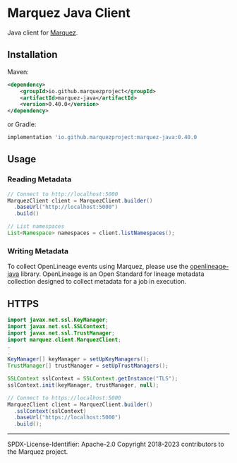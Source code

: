 # Marquez Java Client

Java client for [Marquez](https://github.com/MarquezProject/marquez).

## Installation

Maven:

```xml
<dependency>
    <groupId>io.github.marquezproject</groupId>
    <artifactId>marquez-java</artifactId>
    <version>0.40.0</version>
</dependency>
```

or Gradle:

```groovy
implementation 'io.github.marquezproject:marquez-java:0.40.0
```

## Usage

### Reading Metadata
```java
// Connect to http://localhost:5000
MarquezClient client = MarquezClient.builder()
  .baseUrl("http://localhost:5000")
  .build()

// List namespaces
List<Namespace> namespaces = client.listNamespaces();
```
### Writing Metadata
To collect OpenLineage events using Marquez, please use the [openlineage-java](https://search.maven.org/artifact/io.openlineage/openlineage-java) library. OpenLineage is an Open Standard for lineage metadata collection designed to collect metadata for a job in execution.

## HTTPS

```java
import javax.net.ssl.KeyManager;
import javax.net.ssl.SSLContext;
import javax.net.ssl.TrustManager;
import marquez.client.MarquezClient;
.
.
KeyManager[] keyManager = setUpKeyManagers();
TrustManager[] trustManager = setUpTrustManagers();

SSLContext sslContext = SSLContext.getInstance("TLS");
sslContext.init(keyManager, trustManager, null);

// Connect to https://localhost:5000
MarquezClient client = MarquezClient.builder()
  .sslContext(sslContext)
  .baseUrl("https://localhost:5000")
  .build();
```

----
SPDX-License-Identifier: Apache-2.0
Copyright 2018-2023 contributors to the Marquez project.
